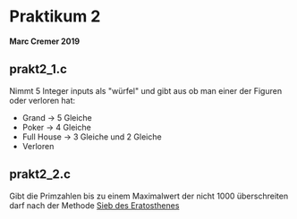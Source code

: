 # Praktikum 2
**Marc Cremer 2019**

## prakt2_1.c
Nimmt 5 Integer inputs als "würfel" und gibt aus ob man einer der Figuren oder verloren hat:

* Grand -> 5 Gleiche
* Poker -> 4 Gleiche
* Full House -> 3 Gleiche und 2 Gleiche
* Verloren

## prakt2_2.c
Gibt die Primzahlen bis zu einem Maximalwert der nicht 1000 überschreiten darf nach der Methode [Sieb des
Eratosthenes](https://de.wikipedia.org/wiki/Sieb_des_Eratosthenes "wikipedia mit Pseudocode")